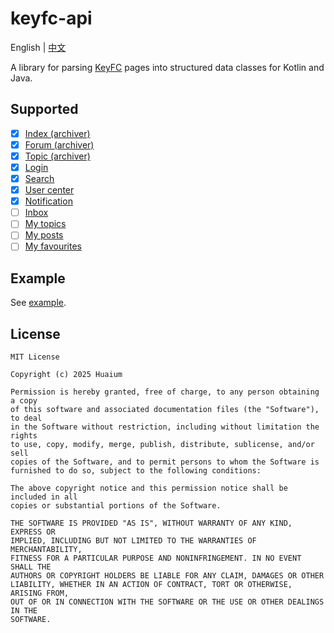 # keyfc-api

English | [中文](README_zh-cn.md)

A library for parsing [KeyFC](https://keyfc.net/bbs/archiver/) pages into structured data classes for Kotlin and Java.

## Supported

- [x] [Index (archiver)](https://keyfc.net/bbs/archiver/index.aspx)
- [x] [Forum (archiver)](https://keyfc.net/bbs/archiver/showforum-52.aspx)
- [x] [Topic (archiver)](https://keyfc.net/bbs/archiver/showtopic-70169.aspx)
- [x] [Login](https://keyfc.net/bbs/login.aspx)
- [x] [Search](https://keyfc.net/bbs/search.aspx)
- [x] [User center](https://keyfc.net/bbs/usercp.aspx)
- [x] [Notification](https://keyfc.net/bbs/usercpnotice.aspx?filter=all)
- [ ] [Inbox](https://keyfc.net/bbs/usercpinbox.aspx)
- [ ] [My topics](https://keyfc.net/bbs/mytopics.aspx)
- [ ] [My posts](https://keyfc.net/bbs/myposts.aspx)
- [ ] [My favourites](https://keyfc.net/bbs/usercpsubscribe.aspx)

## Example

See [example](example).

## License

```
MIT License

Copyright (c) 2025 Huaium

Permission is hereby granted, free of charge, to any person obtaining a copy
of this software and associated documentation files (the "Software"), to deal
in the Software without restriction, including without limitation the rights
to use, copy, modify, merge, publish, distribute, sublicense, and/or sell
copies of the Software, and to permit persons to whom the Software is
furnished to do so, subject to the following conditions:

The above copyright notice and this permission notice shall be included in all
copies or substantial portions of the Software.

THE SOFTWARE IS PROVIDED "AS IS", WITHOUT WARRANTY OF ANY KIND, EXPRESS OR
IMPLIED, INCLUDING BUT NOT LIMITED TO THE WARRANTIES OF MERCHANTABILITY,
FITNESS FOR A PARTICULAR PURPOSE AND NONINFRINGEMENT. IN NO EVENT SHALL THE
AUTHORS OR COPYRIGHT HOLDERS BE LIABLE FOR ANY CLAIM, DAMAGES OR OTHER
LIABILITY, WHETHER IN AN ACTION OF CONTRACT, TORT OR OTHERWISE, ARISING FROM,
OUT OF OR IN CONNECTION WITH THE SOFTWARE OR THE USE OR OTHER DEALINGS IN THE
SOFTWARE.
```